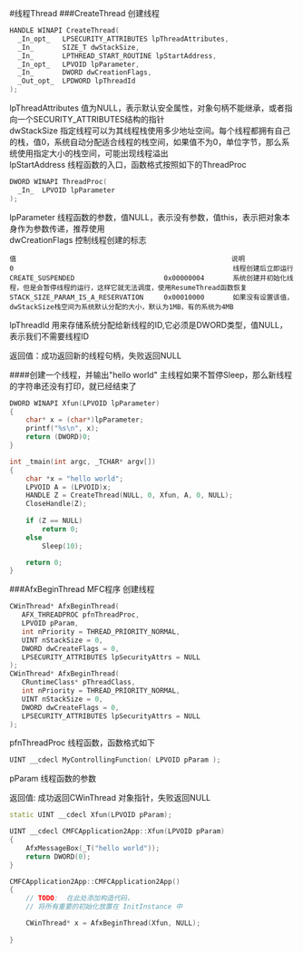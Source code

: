 #线程Thread
###CreateThread
创建线程
```cpp
HANDLE WINAPI CreateThread(
  _In_opt_   LPSECURITY_ATTRIBUTES lpThreadAttributes,
  _In_       SIZE_T dwStackSize,
  _In_       LPTHREAD_START_ROUTINE lpStartAddress,
  _In_opt_   LPVOID lpParameter,
  _In_       DWORD dwCreationFlags,
  _Out_opt_  LPDWORD lpThreadId
);
```
lpThreadAttributes 值为NULL，表示默认安全属性，对象句柄不能继承，或者指向一个SECURITY_ATTRIBUTES结构的指针          
dwStackSize 指定线程可以为其线程栈使用多少地址空间。每个线程都拥有自己的栈，值0，系统自动分配适合线程的栈空间，如果值不为0，单位字节，那么系统使用指定大小的栈空间，可能出现线程溢出                
lpStartAddress 线程函数的入口，函数格式按照如下的ThreadProc           
```cpp
DWORD WINAPI ThreadProc(
  _In_  LPVOID lpParameter
);
```
lpParameter 线程函数的参数，值NULL，表示没有参数，值this，表示把对象本身作为参数传递，推荐使用               
dwCreationFlags 控制线程创建的标志            
```text
值                                                     说明
0                                                      线程创建后立即运行
CREATE_SUSPENDED                      0x00000004       系统创建并初始化线程，但是会暂停线程的运行，这样它就无法调度，使用ResumeThread函数恢复    
STACK_SIZE_PARAM_IS_A_RESERVATION     0x00010000       如果没有设置该值，dwStackSize栈空间为系统默认分配的大小，默认为1MB，有的系统为4MB         
```
lpThreadId 用来存储系统分配给新线程的ID,它必须是DWORD类型，值NULL，表示我们不需要线程ID              

返回值：成功返回新的线程句柄，失败返回NULL                 

####创建一个线程，并输出"hello world"
主线程如果不暂停Sleep，那么新线程的字符串还没有打印，就已经结束了
```cpp
DWORD WINAPI Xfun(LPVOID lpParameter)
{
	char* x = (char*)lpParameter;
	printf("%s\n", x);
	return (DWORD)0;
}

int _tmain(int argc, _TCHAR* argv[])
{
	char *x = "hello world";
	LPVOID A = (LPVOID)x;
	HANDLE Z = CreateThread(NULL, 0, Xfun, A, 0, NULL);
	CloseHandle(Z);
	
	if (Z == NULL)
		return 0;
	else
		Sleep(10);

	return 0;
}
```
###AfxBeginThread
MFC程序 创建线程
```cpp
CWinThread* AfxBeginThread(
   AFX_THREADPROC pfnThreadProc,
   LPVOID pParam,
   int nPriority = THREAD_PRIORITY_NORMAL,
   UINT nStackSize = 0,
   DWORD dwCreateFlags = 0,
   LPSECURITY_ATTRIBUTES lpSecurityAttrs = NULL 
);
CWinThread* AfxBeginThread(
   CRuntimeClass* pThreadClass,
   int nPriority = THREAD_PRIORITY_NORMAL,
   UINT nStackSize = 0,
   DWORD dwCreateFlags = 0,
   LPSECURITY_ATTRIBUTES lpSecurityAttrs = NULL 
);
```
pfnThreadProc 线程函数，函数格式如下
```cpp
UINT __cdecl MyControllingFunction( LPVOID pParam );
```
pParam 线程函数的参数                    

返回值: 成功返回CWinThread 对象指针，失败返回NULL           
```cpp
static UINT __cdecl Xfun(LPVOID pParam);

UINT __cdecl CMFCApplication2App::Xfun(LPVOID pParam)
{
	AfxMessageBox(_T("hello world"));
	return DWORD(0);
}

CMFCApplication2App::CMFCApplication2App()
{
	// TODO:  在此处添加构造代码，
	// 将所有重要的初始化放置在 InitInstance 中

	CWinThread* x = AfxBeginThread(Xfun, NULL);
	
}
```


